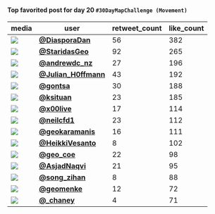 #### Top favorited post for day 20 `#30DayMapChallenge (Movement)`
| media                                                                                         | user                                                                                   |   retweet_count |   like_count |
|-----------------------------------------------------------------------------------------------|----------------------------------------------------------------------------------------|-----------------|--------------|
| ![](https://pbs.twimg.com/media/FEolejqXIAQCOqn.jpg)                                          | **[@DiasporaDan](https://twitter.com/DiasporaDan/status/1462022239319171077)**         |              56 |          382 |
| ![](https://pbs.twimg.com/media/FEn4vGBX0AcNHF1.jpg)                                          | **[@StaridasGeo](https://twitter.com/StaridasGeo/status/1461975227773206529)**         |              92 |          265 |
| ![](https://pbs.twimg.com/media/FEnBUGMVkAEm226.jpg)                                          | **[@andrewdc_nz](https://twitter.com/andrewdc_nz/status/1461912266182258688)**         |              27 |          196 |
| ![](https://pbs.twimg.com/media/FEqg8QbXsAIjWCG.jpg)                                          | **[@Julian_H0ffmann](https://twitter.com/Julian_H0ffmann/status/1462157998802018317)** |              43 |          192 |
| ![](https://pbs.twimg.com/media/FErEPe4WUAMa80B.jpg)                                          | **[@gontsa](https://twitter.com/gontsa/status/1462196989819605013)**                   |              30 |          188 |
| ![](https://pbs.twimg.com/media/FEg6UC1WQAEFvDK.jpg)                                          | **[@ksituan](https://twitter.com/ksituan/status/1462085576165711881)**                 |              23 |          185 |
| ![](https://pbs.twimg.com/media/FEP6z4NXEAI8TFI.jpg)                                          | **[@x00live](https://twitter.com/x00live/status/1461967549931872257)**                 |              17 |          114 |
| ![](https://pbs.twimg.com/ext_tw_video_thumb/1462094896710524937/pu/img/5NOurv7G4WnvQb3b.jpg) | **[@neilcfd1](https://twitter.com/neilcfd1/status/1462095108053082120)**               |              23 |          112 |
| ![](https://pbs.twimg.com/media/FEnQcnjWUAEzTOg.jpg)                                          | **[@geokaramanis](https://twitter.com/geokaramanis/status/1461928888636952576)**       |              16 |          111 |
| ![](https://pbs.twimg.com/tweet_video_thumb/FEo_76-XMAc3n3a.jpg)                              | **[@HeikkiVesanto](https://twitter.com/HeikkiVesanto/status/1462051635937652736)**     |               8 |          102 |
| ![](https://pbs.twimg.com/tweet_video_thumb/FEqkNZsUUAIUgWk.jpg)                              | **[@geo_coe](https://twitter.com/geo_coe/status/1462164103703588866)**                 |              22 |           98 |
| ![](https://pbs.twimg.com/tweet_video_thumb/FEoMgsEWQAMN0bv.jpg)                              | **[@AsjadNaqvi](https://twitter.com/AsjadNaqvi/status/1461995649189171203)**           |              21 |           95 |
| ![](https://pbs.twimg.com/ext_tw_video_thumb/1462189227249000449/pu/img/3QuT84qfXUz4natI.jpg) | **[@song_zihan](https://twitter.com/song_zihan/status/1462189298250174464)**           |               8 |           88 |
| ![](https://pbs.twimg.com/ext_tw_video_thumb/1461967824881172489/pu/img/0w4VP08_K_BsWcfc.jpg) | **[@geomenke](https://twitter.com/geomenke/status/1461967932003659781)**               |              12 |           72 |
| ![](https://pbs.twimg.com/media/FEp6_5sXIAAJJHs.jpg)                                          | **[@_chaney](https://twitter.com/_chaney/status/1462116476270350348)**                 |               4 |           71 |
 
